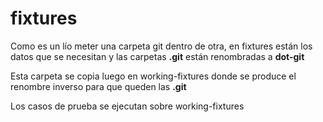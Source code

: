 ﻿# fixtures

Como es un lío meter una carpeta git dentro de otra, en fixtures están los datos que se necesitan 
y las carpetas **.git** están renombradas a **dot-git**

Esta carpeta se copia luego en working-fixtures donde se produce el renombre inverso para que queden las **.git**

Los casos de prueba se ejecutan sobre working-fixtures